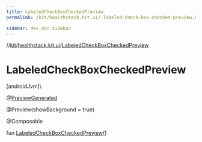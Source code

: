 ```yaml
---
title: LabeledCheckBoxCheckedPreview
permalink: /kit/healthstack.kit.ui/-labeled-check-box-checked-preview.html

sidebar: dev_doc_sidebar
---
```

//[kit](../../index.html)/[healthstack.kit.ui](index.html)/[LabeledCheckBoxCheckedPreview](-labeled-check-box-checked-preview.html)



# LabeledCheckBoxCheckedPreview



[androidJvm]\




@[PreviewGenerated](../healthstack.kit.annotation/-preview-generated/index.html)



@Preview(showBackground = true)



@Composable



fun [LabeledCheckBoxCheckedPreview](-labeled-check-box-checked-preview.html)()




